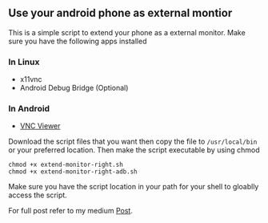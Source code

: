 ## Use your android phone as external montior

This is a simple script to extend your phone as a external monitor. 
Make sure you have the following apps installed
### In Linux
- x11vnc
- Android Debug Bridge (Optional)

### In Android
- [VNC Viewer](https://medium.com/r/?url=https%3A%2F%2Fplay.google.com%2Fstore%2Fapps%2Fdetails%3Fid%3Dcom.realvnc.viewer.android%26hl%3Den)

Download the script files that you want then copy the file to `/usr/local/bin` or your preferred location.
Then make the script executable by using chmod
```
chmod +x extend-monitor-right.sh
chmod +x extend-monitor-right-adb.sh
```

Make sure you have the script location in your path for your shell to gloablly access the script.

For full post refer to my medium [Post](https://medium.com/@susuthapa19961227/use-your-phone-as-external-monitor-a45f0eade8a6?sk=0e0224fd6be135df2f6ef4217c74273d).
